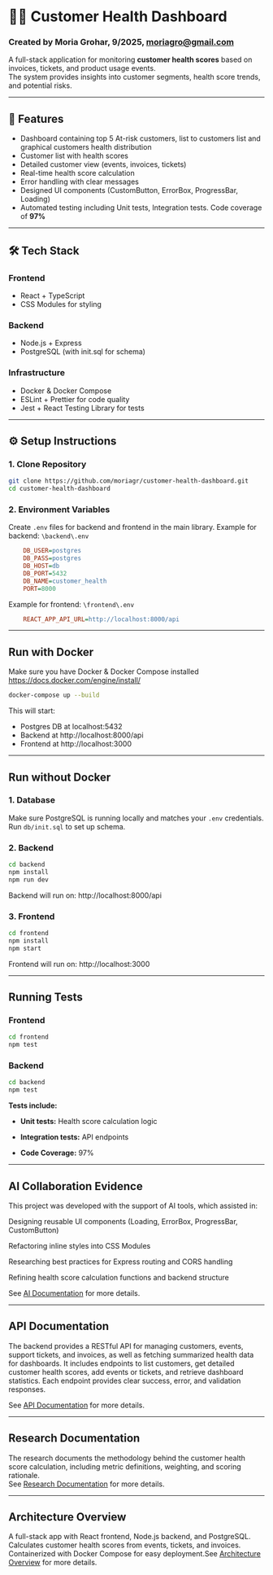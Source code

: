 # 🧑‍💻 Customer Health Dashboard
### Created by Moria Grohar, 9/2025, moriagro@gmail.com
A full-stack application for monitoring **customer health scores** based on invoices, tickets, and product usage events.  
The system provides insights into customer segments, health score trends, and potential risks.  

---

## 🚀 Features
- Dashboard containing top 5 At-risk customers, list to customers list and graphical customers health distribution
- Customer list with health scores
- Detailed customer view (events, invoices, tickets)
- Real-time health score calculation
- Error handling with clear messages
- Designed UI components (CustomButton, ErrorBox, ProgressBar, Loading)
- Automated testing including Unit tests, Integration tests. Code coverage of **97%** 

---

## 🛠️ Tech Stack
### Frontend
- React + TypeScript
- CSS Modules for styling

### Backend
- Node.js + Express
- PostgreSQL (with init.sql for schema)

### Infrastructure
- Docker & Docker Compose
- ESLint + Prettier for code quality
- Jest + React Testing Library for tests

---

## ⚙️ Setup Instructions

### 1. Clone Repository
```bash
git clone https://github.com/moriagr/customer-health-dashboard.git
cd customer-health-dashboard
```

### 2. Environment Variables

Create `.env` files for backend and frontend in the main library. 
Example for backend:
`\backend\.env`
```ini
    DB_USER=postgres
    DB_PASS=postgres
    DB_HOST=db
    DB_PORT=5432
    DB_NAME=customer_health
    PORT=8000
```
Example for frontend:
`\frontend\.env`

```ini
    REACT_APP_API_URL=http://localhost:8000/api

```
---
## Run with Docker

Make sure you have Docker & Docker Compose installed https://docs.docker.com/engine/install/

```bash
docker-compose up --build
```

This will start:

- Postgres DB at localhost:5432
- Backend at http://localhost:8000/api
- Frontend at http://localhost:3000
---
## Run without Docker

### 1. Database

Make sure PostgreSQL is running locally and matches your `.env` credentials. Run `db/init.sql` to set up schema.

### 2. Backend
```bash
cd backend
npm install
npm run dev
```

Backend will run on: http://localhost:8000/api

### 3. Frontend
```bash
cd frontend
npm install
npm start
```

Frontend will run on: http://localhost:3000

---
## Running Tests

### Frontend
```bash
cd frontend
npm test
```

### Backend
```bash
cd backend
npm test
```

**Tests include:**

* **Unit tests:** Health score calculation logic 

* **Integration tests:** API endpoints

* **Code Coverage:** 97%

---
## AI Collaboration Evidence

This project was developed with the support of AI tools, which assisted in:

Designing reusable UI components (Loading, ErrorBox, ProgressBar, CustomButton)

Refactoring inline styles into CSS Modules

Researching best practices for Express routing and CORS handling

Refining health score calculation functions and backend structure

See [AI Documentation](./documentation/AI_README.md) for more details.

---
## API Documentation

The backend provides a RESTful API for managing customers, events, support tickets, and invoices, as well as fetching summarized health data for dashboards. It includes endpoints to list customers, get detailed customer health scores, add events or tickets, and retrieve dashboard statistics. Each endpoint provides clear success, error, and validation responses. 

See [API Documentation](./documentation/API_README.md) for more details.

---
## Research Documentation

The research documents the methodology behind the customer health score calculation, including metric definitions, weighting, and scoring rationale.  
See [Research Documentation](./documentation/Research_README.md) for more details.

---
## Architecture Overview

A full-stack app with React frontend, Node.js backend, and PostgreSQL. Calculates customer health scores from events, tickets, and invoices. Containerized with Docker Compose for easy deployment.See [Architecture Overview](./documentation/Architecture_Overview_README.md) for more details.